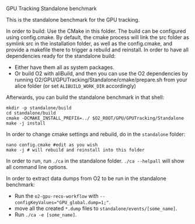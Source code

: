 GPU Tracking Standalone benchmark

This is the standalone benchmark for the GPU tracking.

In order to build: Use the CMake in this folder. The build can be configured using config.cmake. By default, the cmake process will link the src folder as symlink src in the installation folder, as well as the config.cmake, and provide a makefile there to trigger a rebuild and reinstall.
In order to have all dependencies ready for the standalone build:
- Either have them all as system packages.
- Or build O2 with aliBuild, and then you can use the O2 dependencies by running O2/GPU/GPUTracking/Standalone/cmake/prepare.sh from your alice folder (or set `ALIBUILD_WORK_DIR` accordingly)

Afterwards, you can build the standalone benchmark in that shell:
```
mkdir -p standalone/build
cd standalone/build
cmake -DCMAKE_INSTALL_PREFIX=../ $O2_ROOT/GPU/GPUTracking/Standalone
make -j install
```

In order to change cmake settings and rebuild, do in the `standalone` folder:
```
nano config.cmake #edit as you wish
make -j # will rebuild and reinstall into this folder
```

In order to run, run `./ca` in the standalone folder. `./ca --helpall` will show all command line options.

In order to extract data dumps from O2 to be run in the standalone benchmark:
- Run the `o2-gpu-reco-workflow` with `--configKeyValues="GPU_global.dump=1;"`.
- move all the created `*.dump` files to `standalone/events/[some_name]`.
- Run `./ca -e [some_name]`.

